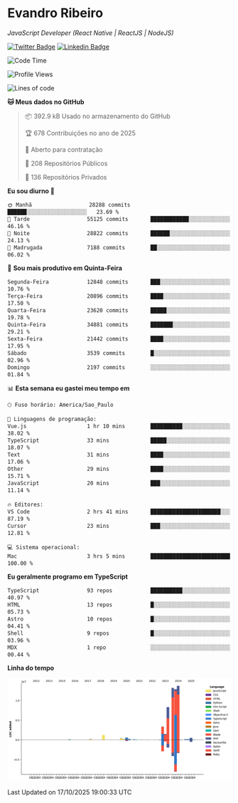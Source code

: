 # Evandro **Ribeiro**

*JavaScript Developer (React Native | ReactJS | NodeJS)*

[![Twitter Badge](https://img.shields.io/badge/-@ribeiroevandro-201B2D?style=flat-square&labelColor=201B2D&logo=twitter&logoColor=white&link=https://twitter.com/ribeiroevandro)](https://twitter.com/ribeiroevandro) 
[![Linkedin Badge](https://img.shields.io/badge/-Evandro%20Ribeiro-201B2D?style=flat-square&logo=Linkedin&logoColor=white&link=https://www.linkedin.com/in/ribeiroevandro)](https://www.linkedin.com/in/ribeiroevandro) 


<!--START_SECTION:waka-->
![Code Time](http://img.shields.io/badge/Code%20Time-4%2C674%20hrs%2015%20mins-blue)

![Profile Views](http://img.shields.io/badge/Visualizac%C3%B5es%20do%20perfil-0-blue)

![Lines of code](https://img.shields.io/badge/Desde%20o%20Hello%20World%20eu%20escrevi-57.1%20million%20linhas%20de%20c%C3%B3digo-blue)

**🐱 Meus dados no GitHub** 

> 📦 392.9 kB Usado no armazenamento do GitHub 
 > 
> 🏆 678 Contribuições no ano de 2025
 > 
> 💼 Aberto para contratação
 > 
> 📜 208 Repositórios Públicos 
 > 
> 🔑 136 Repositórios Privados 
 > 
**Eu sou diurno 🐤** 

```text
🌞 Manhã                  28288 commits       ██████░░░░░░░░░░░░░░░░░░░   23.69 % 
🌆 Tarde                  55125 commits       ████████████░░░░░░░░░░░░░   46.16 % 
🌃 Noite                  28822 commits       ██████░░░░░░░░░░░░░░░░░░░   24.13 % 
🌙 Madrugada              7188 commits        ██░░░░░░░░░░░░░░░░░░░░░░░   06.02 % 
```
📅 **Sou mais produtivo em Quinta-Feira** 

```text
Segunda-Feira            12848 commits       ███░░░░░░░░░░░░░░░░░░░░░░   10.76 % 
Terça-Feira              20896 commits       ████░░░░░░░░░░░░░░░░░░░░░   17.50 % 
Quarta-Feira             23620 commits       █████░░░░░░░░░░░░░░░░░░░░   19.78 % 
Quinta-Feira             34881 commits       ███████░░░░░░░░░░░░░░░░░░   29.21 % 
Sexta-Feira              21442 commits       ████░░░░░░░░░░░░░░░░░░░░░   17.95 % 
Sábado                   3539 commits        █░░░░░░░░░░░░░░░░░░░░░░░░   02.96 % 
Domingo                  2197 commits        ░░░░░░░░░░░░░░░░░░░░░░░░░   01.84 % 
```


📊 **Esta semana eu gastei meu tempo em** 

```text
🕑︎ Fuso horário: America/Sao_Paulo

💬 Linguagens de programação: 
Vue.js                   1 hr 10 mins        ██████████░░░░░░░░░░░░░░░   38.02 % 
TypeScript               33 mins             █████░░░░░░░░░░░░░░░░░░░░   18.07 % 
Text                     31 mins             ████░░░░░░░░░░░░░░░░░░░░░   17.06 % 
Other                    29 mins             ████░░░░░░░░░░░░░░░░░░░░░   15.71 % 
JavaScript               20 mins             ███░░░░░░░░░░░░░░░░░░░░░░   11.14 % 

🔥 Editores: 
VS Code                  2 hrs 41 mins       ██████████████████████░░░   87.19 % 
Cursor                   23 mins             ███░░░░░░░░░░░░░░░░░░░░░░   12.81 % 

💻 Sistema operacional: 
Mac                      3 hrs 5 mins        █████████████████████████   100.00 % 
```

**Eu geralmente programo em TypeScript** 

```text
TypeScript               93 repos            ██████████░░░░░░░░░░░░░░░   40.97 % 
HTML                     13 repos            █░░░░░░░░░░░░░░░░░░░░░░░░   05.73 % 
Astro                    10 repos            █░░░░░░░░░░░░░░░░░░░░░░░░   04.41 % 
Shell                    9 repos             █░░░░░░░░░░░░░░░░░░░░░░░░   03.96 % 
MDX                      1 repo              ░░░░░░░░░░░░░░░░░░░░░░░░░   00.44 % 
```



**Linha do tempo**

![Lines of Code chart](https://raw.githubusercontent.com/ribeiroevandro/ribeiroevandro/main/assets/bar_graph.png)


 Last Updated on 17/10/2025 19:00:33 UTC
<!--END_SECTION:waka-->
